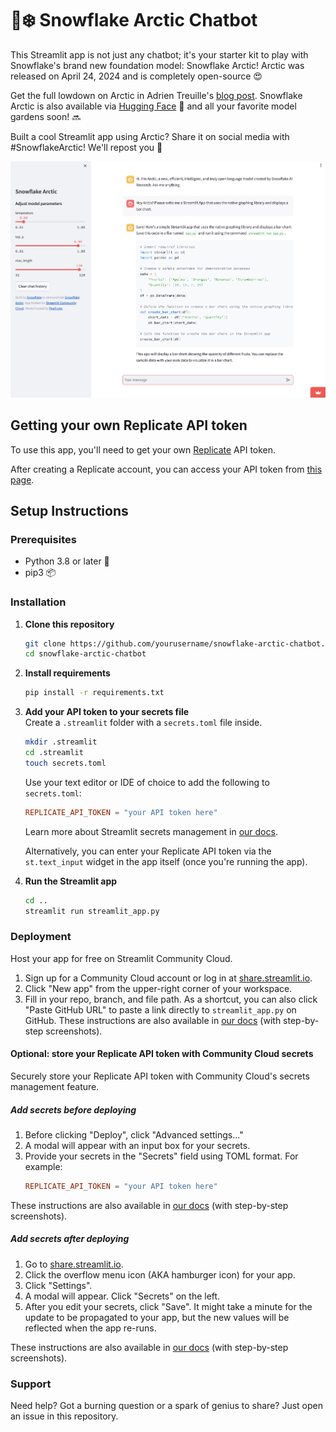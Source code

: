 # 🤖❄️ Snowflake Arctic Chatbot
This Streamlit app is not just any chatbot; it's your starter kit to play with Snowflake's brand new foundation model: Snowflake Arctic! Arctic was released on April 24, 2024 and is completely open-source 😍

Get the full lowdown on Arctic in Adrien Treuille's [blog post]([tbd.com](http://blog.streamlit.io/introducing-snowflake-arctic/)). Snowflake Arctic is also available via [Hugging Face](https://huggingface.co/Snowflake/snowflake-arctic-instruct) 🤗 and all your favorite model gardens soon! 🔜

Built a cool Streamlit app using Arctic? Share it on social media with #SnowflakeArctic! We'll repost you 🫡

![Streamlit app chatbot for Snowflake Arctic](Streamlit-Arctic-Screenshot.png)

## Getting your own Replicate API token

To use this app, you'll need to get your own [Replicate](https://replicate.com/) API token.

After creating a Replicate account, you can access your API token from [this page](https://replicate.com/account/api-tokens).

## Setup Instructions

### Prerequisites
- Python 3.8 or later 🐍
- pip3 📦

### Installation
1. **Clone this repository**
   ```bash
   git clone https://github.com/yourusername/snowflake-arctic-chatbot.git
   cd snowflake-arctic-chatbot
   ```

2. **Install requirements**
   ```bash
   pip install -r requirements.txt
   ```

3. **Add your API token to your secrets file**\
Create a `.streamlit` folder with a `secrets.toml` file inside.
   ```bash
   mkdir .streamlit
   cd .streamlit
   touch secrets.toml
   ```
   
   Use your text editor or IDE of choice to add the following to `secrets.toml`:
      ```toml
      REPLICATE_API_TOKEN = "your API token here"
      ```
   Learn more about Streamlit secrets management in [our docs](https://docs.streamlit.io/deploy/streamlit-community-cloud/deploy-your-app/secrets-management).
   
   Alternatively, you can enter your Replicate API token via the `st.text_input` widget in the app itself (once you're running the app).

4. **Run the Streamlit app**
   ```bash
   cd ..
   streamlit run streamlit_app.py
   ```

### Deployment
Host your app for free on Streamlit Community Cloud.

1. Sign up for a Community Cloud account or log in at [share.streamlit.io](https://share.streamlit.io/).
2. Click "New app" from the upper-right corner of your workspace.
3. Fill in your repo, branch, and file path. As a shortcut, you can also click "Paste GitHub URL" to paste a link directly to `streamlit_app.py` on GitHub.
These instructions are also available in [our docs](https://docs.streamlit.io/deploy/streamlit-community-cloud/deploy-your-app) (with step-by-step screenshots).

#### Optional: store your Replicate API token with Community Cloud secrets
Securely store your Replicate API token with Community Cloud's secrets management feature.

##### Add secrets before deploying
1. Before clicking "Deploy", click "Advanced settings..."  
2. A modal will appear with an input box for your secrets.   
3. Provide your secrets in the "Secrets" field using TOML format. For example:
   ```toml
   REPLICATE_API_TOKEN = "your API token here"
   ```   
These instructions are also available in [our docs](https://docs.streamlit.io/deploy/streamlit-community-cloud/deploy-your-app/secrets-management#deploy-an-app-and-set-up-secrets) (with step-by-step screenshots).
   
##### Add secrets after deploying
1. Go to [share.streamlit.io](https://share.streamlit.io/).
2. Click the overflow menu icon (AKA hamburger icon) for your app.
3. Click "Settings".  
4. A modal will appear. Click "Secrets" on the left.  
5. After you edit your secrets, click "Save". It might take a minute for the update to be propagated to your app, but the new values will be reflected when the app re-runs.
   
These instructions are also available in [our docs](https://docs.streamlit.io/deploy/streamlit-community-cloud/deploy-your-app/secrets-management#edit-your-apps-secrets) (with step-by-step screenshots).

### Support
Need help? Got a burning question or a spark of genius to share? Just open an issue in this repository.
